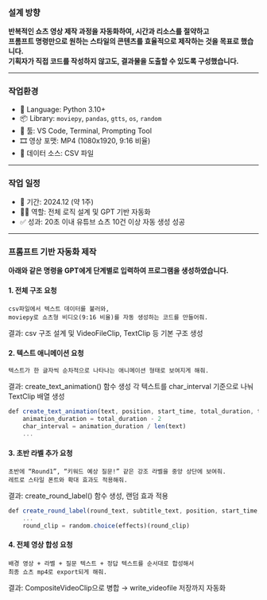 ### 설계 방향

**반복적인 쇼츠 영상 제작 과정을 자동화하여, 시간과 리소스를 절약하고  
프롬프트 명령만으로 원하는 스타일의 콘텐츠를 효율적으로 제작하는 것을 목표로 했습니다.  
기획자가 직접 코드를 작성하지 않고도, 결과물을 도출할 수 있도록 구성했습니다.**

---

### 작업환경

- 🐍 Language: Python 3.10+
- 📦 Library: `moviepy`, `pandas`, `gtts`, `os`, `random`
- 🧰 툴: VS Code, Terminal, Prompting Tool
- 🎞 영상 포맷: MP4 (1080x1920, 9:16 비율)
- 📁 데이터 소스: CSV 파일

---

### 작업 일정

- 📅 기간: 2024.12 (약 1주)
- 👩‍💻 역할: 전체 로직 설계 및 GPT 기반 자동화
- ✅ 성과: 20초 이내 유튜브 쇼츠 10건 이상 자동 생성 성공

---

### 프롬프트 기반 자동화 제작

**아래와 같은 명령을 GPT에게 단계별로 입력하여 프로그램을 생성하였습니다.**

#### 1. 전체 구조 요청

```text
csv파일에서 텍스트 데이터를 불러와,
moviepy로 쇼츠형 비디오(9:16 비율)를 자동 생성하는 코드를 만들어줘.
```
결과: csv 구조 설계 및 VideoFileClip, TextClip 등 기본 구조 생성

#### 2. 텍스트 애니메이션 요청
```txt
텍스트가 한 글자씩 순차적으로 나타나는 애니메이션 형태로 보여지게 해줘.
```
결과: create_text_animation() 함수 생성
각 텍스트를 char_interval 기준으로 나눠 TextClip 배열 생성
```js
def create_text_animation(text, position, start_time, total_duration, text_style):
    animation_duration = total_duration - 2
    char_interval = animation_duration / len(text)
    ...
```

#### 3. 초반 라벨 추가 요청
```text
초반에 “Round1”, “키워드 예상 질문!” 같은 강조 라벨을 중앙 상단에 보여줘.
레트로 스타일 폰트와 확대 효과도 적용해줘.
```
결과: create_round_label() 함수 생성, 랜덤 효과 적용
```js
def create_round_label(round_text, subtitle_text, position, start_time, duration, text_style, subtitle_style):
    ...
    round_clip = random.choice(effects)(round_clip)

```

#### 4. 전체 영상 합성 요청
```text
배경 영상 + 라벨 + 질문 텍스트 + 정답 텍스트를 순서대로 합성해서
최종 쇼츠 mp4로 export되게 해줘.
```

결과: CompositeVideoClip으로 병합 → write_videofile 저장까지 자동화